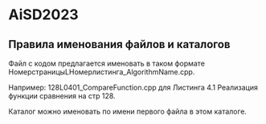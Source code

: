 # AiSD2023
## Правила именования файлов и каталогов
Файл с кодом предлагается именовать в таком формате НомерстраницыLНомерлистинга_AlgorithmName.срр.

Например: 128L0401_CompareFunction.cpp для Листинга 4.1 Реализация функции сравнения на стр 128.

Каталог можно именовать по имени первого файла в этом каталоге.
